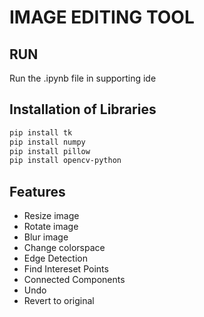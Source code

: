 # IMAGE EDITING TOOL

## RUN

Run the .ipynb file in supporting ide 



## Installation of Libraries

```bash
pip install tk
pip install numpy
pip install pillow
pip install opencv-python

```
    
## Features

- Resize image
- Rotate image
- Blur image
- Change colorspace
- Edge Detection
- Find Intereset Points
- Connected Components
- Undo
- Revert to original
